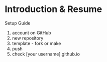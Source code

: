 # Introduction & Resume

Setup Guide
1. account on GitHub
2. new repository
3. template - fork or make
4. push
5. check [your username].github.io
